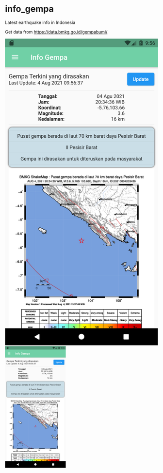 # info_gempa
 Latest earthquake info in Indonesia
 
 Get data from https://data.bmkg.go.id/gempabumi/

![SS1](https://github.com/maulana2468/info_gempa/blob/main/assets/1.png)
<img src="https://github.com/maulana2468/info_gempa/blob/main/assets/1.png" width="200">

